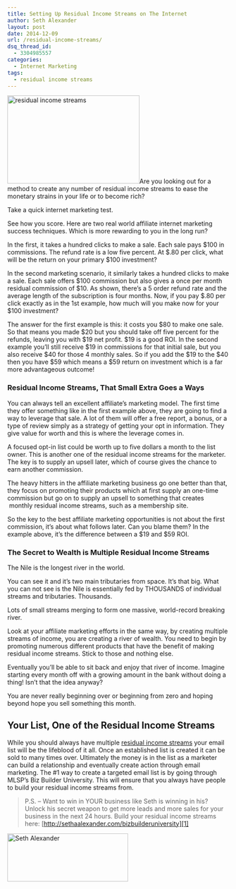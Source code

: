 ```yaml
---
title: Setting Up Residual Income Streams on The Internet
author: Seth Alexander
layout: post
date: 2014-12-09
url: /residual-income-streams/
dsq_thread_id:
  - 3304985557
categories:
  - Internet Marketing
tags:
  - residual income streams
---
```

<img class="alignleft size-medium wp-image-1752" src="http://sethaalexander.com/wp-content/uploads/2014/12/residual-income-streams-300x200.png" alt="residual income streams" width="300" height="200" />Are you looking out for a method to create any number of residual income streams to ease the monetary strains in your life or to become rich?

Take a quick internet marketing test.

See how you score. Here are two real world affiliate internet marketing success techniques. Which is more rewarding to you in the long run?

In the first, it takes a hundred clicks to make a sale. Each sale pays $100 in commissions. The refund rate is a low five percent. At $.80 per click, what will be the return on your primary $100 investment?

In the second marketing scenario, it similarly takes a hundred clicks to make a sale. Each sale offers $100 commission but also gives a once per month residual commission of $10. As shown, there&#8217;s a 5 order refund rate and the average length of the subscription is four months. Now, if you pay $.80 per click exactly as in the 1st example, how much will you make now for your $100 investment?

The answer for the first example is this: it costs you $80 to make one sale. So that means you made $20 but you should take off five percent for the refunds, leaving you with $19 net profit. $19 is a good ROI. In the second example you&#8217;ll still receive $19 in commissions for that initial sale, but you also receive $40 for those 4 monthly sales. So if you add the $19 to the $40 then you have $59 which means a $59 return on investment which is a far more advantageous outcome!

### Residual Income Streams, That Small Extra Goes a Ways

You can always tell an excellent affiliate&#8217;s marketing model. The first time they offer something like in the first example above, they are going to find a way to leverage that sale. A lot of them will offer a free report, a bonus, or a type of review simply as a strategy of getting your opt in information. They give value for worth and this is where the leverage comes in.

A focused opt-in list could be worth up to five dollars a month to the list owner. This is another one of the residual income streams for the marketer. The key is to supply an upsell later, which of course gives the chance to earn another commission.

The heavy hitters in the affiliate marketing business go one better than that, they focus on promoting their products which at first supply an one-time commission but go on to supply an upsell to something that creates  monthly residual income streams, such as a membership site.

So the key to the best affiliate marketing opportunities is not about the first commission, it&#8217;s about what follows later. Can you blame them? In the example above, it&#8217;s the difference between a $19 and $59 ROI.

### The Secret to Wealth is Multiple Residual Income Streams

The Nile is the longest river in the world.

You can see it and it&#8217;s two main tributaries from space. It&#8217;s that big. What you can not see is the Nile is essentially fed by THOUSANDS of individual streams and tributaries. Thousands.

Lots of small streams merging to form one massive, world-record breaking river.

Look at your affiliate marketing efforts in the same way, by creating multiple streams of income, you are creating a river of wealth. You need to begin by promoting numerous different products that have the benefit of making residual income streams. Stick to those and nothing else.

Eventually you&#8217;ll be able to sit back and enjoy that river of income. Imagine starting every month off with a growing amount in the bank without doing a thing! Isn&#8217;t that the idea anyway?

You are never really beginning over or beginning from zero and hoping beyond hope you sell something this month.

## Your List, One of the Residual Income Streams

While you should always have multiple [residual income streams][1] your email list will be the lifeblood of it all. Once an established list is created it can be sold to many times over. Ultimately the money is in the list as a marketer can build a relationship and eventually create action through email marketing. The #1 way to create a targeted email list is by going through MLSP&#8217;s Biz Builder University. This will ensure that you always have people to build your residual income streams from.

> P.S. – Want to win in YOUR business like Seth is winning in his? Unlock his secret weapon to get more leads and more sales for your business in the next 24 hours. Build your residual income streams here: [http://sethaalexander.com/bizbuilderuniversity][1]

[<img class="alignleft size-full wp-image-602" src="http://sethaalexander.com/wp-content/uploads/2012/09/signature.png" alt="Seth Alexander" width="274" height="109" />][2]

 [1]: http://sethalexander.bizbuilderuniversity.com/?t=saa-residual-income-streams
 [2]: http://sethaalexander.com/